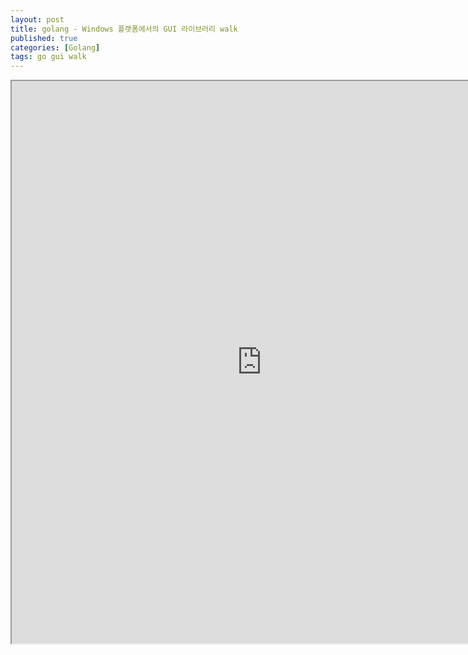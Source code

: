 ```yaml
---
layout: post
title: golang - Windows 플랫폼에서의 GUI 라이브러리 walk
published: true
categories: [Golang]
tags: go gui walk
---
```

<iframe width="800" height="900" src="https://docs.google.com/document/d/e/2PACX-1vQqCo7gAiygRjA2jIyqASSpzrJH8CMzhLjk3aPhK2kaskcymzwglQf7ukvwbZtsVLVBYlkIbx_yBmI3/pub?embedded=true"></iframe>    
  